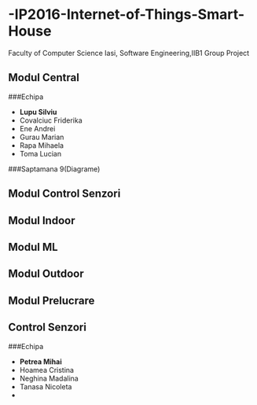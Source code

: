 # -IP2016-Internet-of-Things-Smart-House
Faculty of Computer Science Iasi, Software Engineering,IIB1 Group Project


## Modul Central
###Echipa
+ **Lupu Silviu**
+ Covalciuc Friderika
+ Ene Andrei
+ Gurau Marian
+ Rapa Mihaela
+ Toma Lucian

###Saptamana 9(Diagrame)

## Modul Control Senzori
## Modul Indoor
## Modul ML
## Modul Outdoor
## Modul Prelucrare


## Control Senzori
###Echipa
+ **Petrea Mihai**
+ Hoamea Cristina
+ Neghina Madalina
+ Tanasa Nicoleta
+ 
##
##
